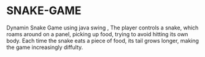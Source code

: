 # SNAKE-GAME
Dynamin Snake Game using java swing , The player controls a snake, which roams around on a panel, picking up food, trying to avoid hitting its own body. Each time the snake eats a piece of food, its tail grows longer, making the game increasingly diffulty.
